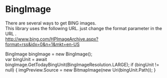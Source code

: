 # BingImage
 
There are several ways to get BING images.  
This library uses the following URL. just change the format parameter in the URL .  
http://www.bing.com/HPImageArchive.aspx?format=rss&idx=0&n=1&mkt=en-US  


BingImage bingImage = new BingImage();  
var bingUnit = await bingImage.GetTodayBingUnit(BingImageResolution.LARGE);
if (bingUnit != null)
{
    imgPreview.Source = new BitmapImage(new Uri(bingUnit.Path));
}

